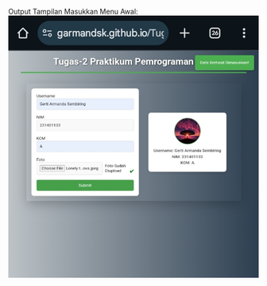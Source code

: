 Output Tampilan Masukkan Menu Awal:
![alt text](https://github.com/Garmandsk/Tugas2_PW2_133/blob/main/output.jpg?raw=true)
